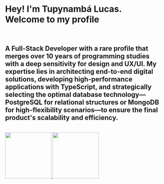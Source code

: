 <h1>Hey! I'm Tupynambá Lucas. Welcome to my profile</h3><br>
<h2>A Full-Stack Developer with a rare profile that merges over 10 years of programming studies with a deep sensitivity for design and UX/UI. My expertise lies in architecting end-to-end digital solutions, developing high-performance applications with TypeScript, and strategically selecting the optimal database technology—PostgreSQL for relational structures or MongoDB for high-flexibility scenarios—to ensure the final product's scalability and efficiency.</h2><br>
<div>
  <a href="https://github.com/tupynambalucas">
  <img height="150em" src="https://github-readme-stats.vercel.app/api?username=tupynambalucas&show_icons=true&theme=dark"/>
  <img height="150em" src="https://github-readme-stats.vercel.app/api/top-langs/?username=tupynambalucas&layout=compact&langs_count=7&theme=dark"/>
</div>
<br>
